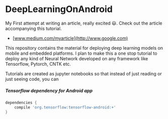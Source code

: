 # DeepLearningOnAndroid 

My First attempt at writing an article, really excited :smiley:. Check out the article accompanying this tutorial.
 * [www.medium.com/myarticle](http://www.google.com)

This repository contains the material for deploying deep learning models on mobile and embedded platforms. I plan to make this a one stop tutorial to deploy any kind of Neural Network developed on any framework like Tensorflow, Pytorch, CNTK etc.

Tutorials are created as jupyter notebooks so that instead of just reading or just seeing code, you can 

##### Tensorflow dependency for Android app
```gradle
dependencies {
    compile 'org.tensorflow:tensorflow-android:+'
}
```

